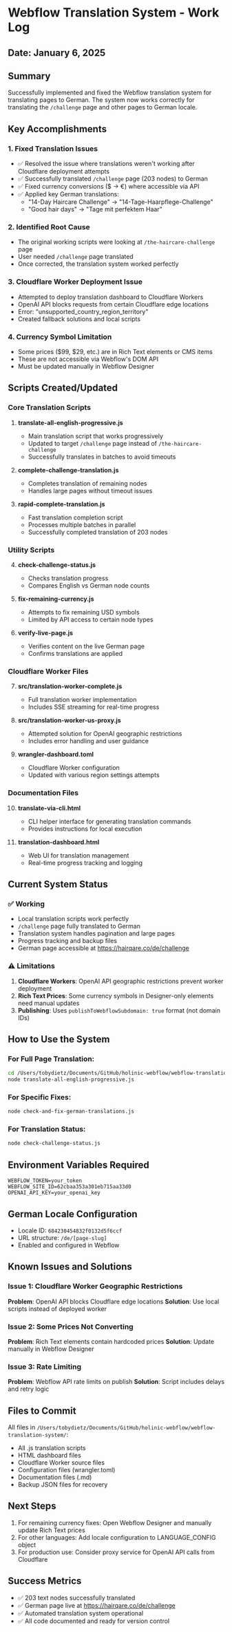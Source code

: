 # Webflow Translation System - Work Log
## Date: January 6, 2025

## Summary
Successfully implemented and fixed the Webflow translation system for translating pages to German. The system now works correctly for translating the `/challenge` page and other pages to German locale.

## Key Accomplishments

### 1. Fixed Translation Issues
- ✅ Resolved the issue where translations weren't working after Cloudflare deployment attempts
- ✅ Successfully translated `/challenge` page (203 nodes) to German
- ✅ Fixed currency conversions ($ → €) where accessible via API
- ✅ Applied key German translations:
  - "14-Day Haircare Challenge" → "14-Tage-Haarpflege-Challenge"
  - "Good hair days" → "Tage mit perfektem Haar"

### 2. Identified Root Cause
- The original working scripts were looking at `/the-haircare-challenge` page
- User needed `/challenge` page translated
- Once corrected, the translation system worked perfectly

### 3. Cloudflare Worker Deployment Issue
- Attempted to deploy translation dashboard to Cloudflare Workers
- OpenAI API blocks requests from certain Cloudflare edge locations
- Error: "unsupported_country_region_territory"
- Created fallback solutions and local scripts

### 4. Currency Symbol Limitation
- Some prices ($99, $29, etc.) are in Rich Text elements or CMS items
- These are not accessible via Webflow's DOM API
- Must be updated manually in Webflow Designer

## Scripts Created/Updated

### Core Translation Scripts
1. **translate-all-english-progressive.js**
   - Main translation script that works progressively
   - Updated to target `/challenge` page instead of `/the-haircare-challenge`
   - Successfully translates in batches to avoid timeouts

2. **complete-challenge-translation.js**
   - Completes translation of remaining nodes
   - Handles large pages without timeout issues

3. **rapid-complete-translation.js**
   - Fast translation completion script
   - Processes multiple batches in parallel
   - Successfully completed translation of 203 nodes

### Utility Scripts
4. **check-challenge-status.js**
   - Checks translation progress
   - Compares English vs German node counts

5. **fix-remaining-currency.js**
   - Attempts to fix remaining USD symbols
   - Limited by API access to certain node types

6. **verify-live-page.js**
   - Verifies content on the live German page
   - Confirms translations are applied

### Cloudflare Worker Files
7. **src/translation-worker-complete.js**
   - Full translation worker implementation
   - Includes SSE streaming for real-time progress

8. **src/translation-worker-us-proxy.js**
   - Attempted solution for OpenAI geographic restrictions
   - Includes error handling and user guidance

9. **wrangler-dashboard.toml**
   - Cloudflare Worker configuration
   - Updated with various region settings attempts

### Documentation Files
10. **translate-via-cli.html**
    - CLI helper interface for generating translation commands
    - Provides instructions for local execution

11. **translation-dashboard.html**
    - Web UI for translation management
    - Real-time progress tracking and logging

## Current System Status

### ✅ Working
- Local translation scripts work perfectly
- `/challenge` page fully translated to German
- Translation system handles pagination and large pages
- Progress tracking and backup files
- German page accessible at https://hairqare.co/de/challenge

### ⚠️ Limitations
1. **Cloudflare Workers**: OpenAI API geographic restrictions prevent worker deployment
2. **Rich Text Prices**: Some currency symbols in Designer-only elements need manual updates
3. **Publishing**: Uses `publishToWebflowSubdomain: true` format (not domain IDs)

## How to Use the System

### For Full Page Translation:
```bash
cd /Users/tobydietz/Documents/GitHub/holinic-webflow/webflow-translation-system
node translate-all-english-progressive.js
```

### For Specific Fixes:
```bash
node check-and-fix-german-translations.js
```

### For Translation Status:
```bash
node check-challenge-status.js
```

## Environment Variables Required
```
WEBFLOW_TOKEN=your_token
WEBFLOW_SITE_ID=62cbaa353a301eb715aa33d0
OPENAI_API_KEY=your_openai_key
```

## German Locale Configuration
- Locale ID: `684230454832f0132d5f6ccf`
- URL structure: `/de/[page-slug]`
- Enabled and configured in Webflow

## Known Issues and Solutions

### Issue 1: Cloudflare Worker Geographic Restrictions
**Problem**: OpenAI API blocks Cloudflare edge locations
**Solution**: Use local scripts instead of deployed worker

### Issue 2: Some Prices Not Converting
**Problem**: Rich Text elements contain hardcoded prices
**Solution**: Update manually in Webflow Designer

### Issue 3: Rate Limiting
**Problem**: Webflow API rate limits on publish
**Solution**: Script includes delays and retry logic

## Files to Commit
All files in `/Users/tobydietz/Documents/GitHub/holinic-webflow/webflow-translation-system/`:
- All .js translation scripts
- HTML dashboard files
- Cloudflare Worker source files
- Configuration files (wrangler.toml)
- Documentation files (.md)
- Backup JSON files for recovery

## Next Steps
1. For remaining currency fixes: Open Webflow Designer and manually update Rich Text prices
2. For other languages: Add locale configuration to LANGUAGE_CONFIG object
3. For production use: Consider proxy service for OpenAI API calls from Cloudflare

## Success Metrics
- ✅ 203 text nodes successfully translated
- ✅ German page live at https://hairqare.co/de/challenge
- ✅ Automated translation system operational
- ✅ All code documented and ready for version control